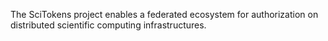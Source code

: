 The SciTokens project enables a federated ecosystem for authorization on distributed scientific computing infrastructures.
